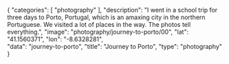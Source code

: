 {
  "categories": [
    "photography"
  ],
  "description": "I went in a school trip for three days to Porto, Portugal, which is an amaxing city in the northern Portuguese. We visited a lot of places in the way. The photos tell everything.",
  "image": "photography/journey-to-porto/00",
  "lat": "41.1560371",
  "lon": "-8.6328281",  
  "data": "journey-to-porto",
  "title": "Journey to Porto",
  "type": "photography"
}
